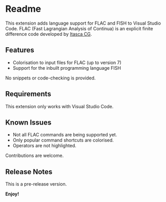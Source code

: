 # Readme

This extension adds language support for FLAC and FISH to Visual Studio Code. FLAC (Fast Lagrangian Analysis of Continua) is an explicit finite difference code developed by [Itasca CG](https://www.itascacg.com/). 

## Features

- Colorisation to input files for FLAC (up to version 7)
- Support for the inbuilt programming language FISH

No snippets or code-checking is provided.

## Requirements

This extension only works with Visual Studio Code.

## Known Issues

- Not all FLAC commands are being supported yet.
- Only popular command shortcuts are colorised.
- Operators are not highlighted.

Contributions are welcome.

## Release Notes

This is a pre-release version.

**Enjoy!**
